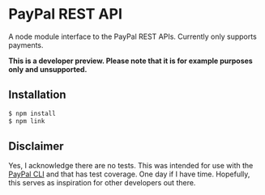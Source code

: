 # PayPal REST API 

A node module interface to the PayPal REST APIs. Currently only supports payments.

**This is a developer preview. Please note that it is for example purposes only and unsupported.**


## Installation 

```sh
$ npm install
$ npm link
```


## Disclaimer

Yes, I acknowledge there are no tests. This was intended for use with the [PayPal CLI](https://github.com/jeffharrell/paypal-cli) and that has test coverage. One day if I have time. Hopefully, this serves as inspiration for other developers out there.
